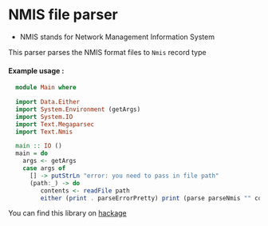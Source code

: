 # NMIS file parser
 - NMIS stands for Network Management Information System

This parser parses the NMIS format files to `Nmis` record type

#### Example usage :

```haskell
  module Main where

  import Data.Either
  import System.Environment (getArgs)
  import System.IO
  import Text.Megaparsec
  import Text.Nmis

  main :: IO ()
  main = do
    args <- getArgs
    case args of
      [] -> putStrLn "error: you need to pass in file path"
      (path:_) -> do
         contents <- readFile path
         either (print . parseErrorPretty) print (parse parseNmis "" contents)

```

You can find this library on [hackage](https://hackage.haskell.org/package/nmis-parser-0.1.0.0)

